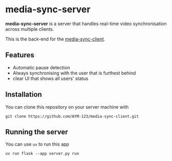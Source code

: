 # media-sync-server

**media-sync-server** is a server that handles real-time video synchronisation across multiple clients.

This is the back-end for the [media-sync-client](github.com/AYM-123/media-sync-client).

## Features
- Automatic pause detection
- Always synchronising with the user that is furthest behind
- clear UI that shows all users' status

## Installation

You can clone this repository on your server machine with
```
git clone https://github.com/AYM-123/media-sync-client.git
```

## Running the server

You can use `uv` to run this app
```
uv run flask --app server.py run
```
